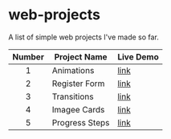 # web-projects
A list of simple web projects I've made so far.

| Number  | Project Name | Live Demo |
| :--: | -- |--|
| 1  | Animations  |[link](https://hollowborn.github.io/web-projects/animation/main.html)|
| 2 | Register Form  |[link](https://hollowborn.github.io/web-projects/register/index.html)|
| 3 | Transitions  |[link](https://hollowborn.github.io/web-projects/transitions/main.html)|
| 4 | Imagee Cards  |[link](https://hollowborn.github.io/web-projects/image-cards/index.html)|
| 5 | Progress Steps  |[link](https://hollowborn.github.io/web-projects/progress-steps/steps.html)|
